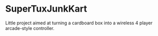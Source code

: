 # SuperTuxJunkKart

Little project aimed at turning a cardboard box into a wireless 4 player arcade-style controller. 
